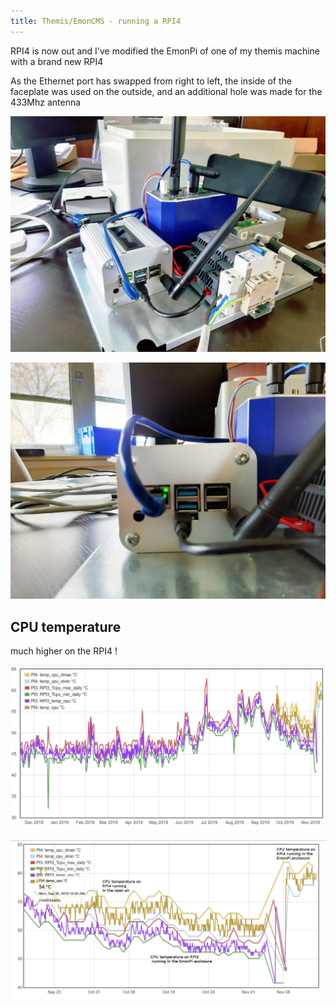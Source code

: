 ```yaml
---
title: Themis/EmonCMS - running a RPI4
---
```



RPI4 is now out and I've modified the EmonPi of one of my themis machine with a brand new RPI4

As the Ethernet port has swapped from right to left, the inside of the faceplate was used on the outside, and an additional hole was made for the 433Mhz antenna

![full_view](assets/rpi4/RPI4_full_view_small.jpg)

![close_up](assets/rpi4/RPI4_close_up_small.jpg)

## CPU temperature

much higher on the RPI4 !

![year](assets/rpi4/CPU_temp_full_year.jpg)

![zoom](assets/rpi4/CPU_temp_zoom.jpg)
